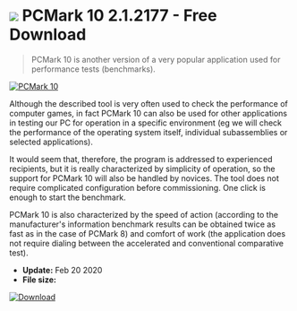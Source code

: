 # ![](https://cdn.softexe.net/static/icon/win.gif) PCMark 10 2.1.2177 - Free Download

> PCMark 10 is another version of a very popular application used for performance tests (benchmarks).

[![PCMark 10](https://gallery.dpcdn.pl/imgc/Tools/76984/g_-_420x350_1.5_-_x20170730173101_0.jpg)](https://softexe.net/win/system/diagnostics-tests/pcmark-10:hgcp.html)

Although the described tool is very often used to check the performance of computer games, in fact PCMark 10 can also be used for other applications in testing our PC for operation in a specific environment (eg we will check the performance of the operating system itself, individual subassemblies or selected applications). 
 
 It would seem that, therefore, the program is addressed to experienced recipients, but it is really characterized by simplicity of operation, so the support for PCMark 10 will also be handled by novices. The tool does not require complicated configuration before commissioning. One click is enough to start the benchmark.
 
 PCMark 10 is also characterized by the speed of action (according to the manufacturer's information benchmark results can be obtained twice as fast as in the case of PCMark 8) and comfort of work (the application does not require dialing between the accelerated and conventional comparative test).


- **Update:** Feb 20 2020
- **File size:** 

[![Download](https://cdn.softexe.net/static/img/download.png)](https://softexe.net/win/system/diagnostics-tests/pcmark-10:hgcp.html)

